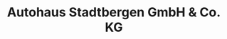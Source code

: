 ---
title: "Autohaus Stadtbergen GmbH & Co. KG"
url: /stadtbergen/autohaus-stadtbergen-gmbh-und-co-kg/
shop: Autohaus
---